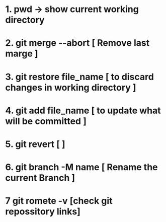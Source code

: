 # 1. pwd -> show current working directory

# 2. git merge --abort [ Remove last marge ]

# 3. git restore file_name [ to discard changes in working directory ]

# 4. git add file_name [ to update what will be committed ]

# 5. git revert [  ]

# 6. git branch -M name [ Rename the current Branch ]

# 7 git romete -v [check git repossitory links]